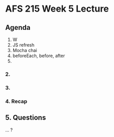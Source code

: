 # AFS 215 Week 5 Lecture

## Agenda

1. W
2. JS refresh
3. Mocha chai
4. beforeEach, before, after
5. 

### 2.

### 3.

### 4. Recap

## 5. Questions

... ?
